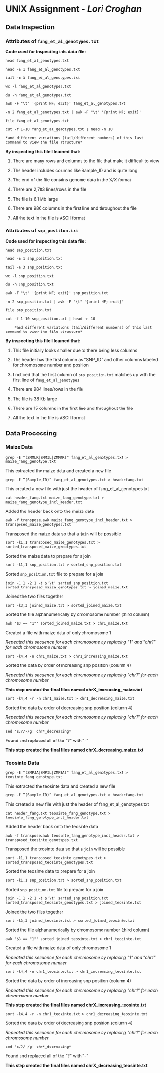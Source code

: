 # UNIX Assignment - *Lori Croghan*

## Data Inspection

### Attributes of `fang_et_al_genotypes.txt`

**Code used for inspecting this data file:**

```
head fang_et_al_genotypes.txt

head -n 1 fang_et_al_genotypes.txt

tail -n 3 fang_et_al_genotypes.txt

wc -l fang_et_al_genotypes.txt

du -h fang_et_al_genotypes.txt

awk -F "\t" '{print NF; exit}' fang_et_al_genotypes.txt

-n 2 fang_et_al_genotypes.txt | awk -F "\t" '{print NF; exit}'

file fang_et_al_genotypes.txt 

cut -f 1-10 fang_et_al_genotypes.txt | head -n 10
```

	*and different variations (tail/different numbers) of this last command to view the file structure*

**By inspecting this file I learned that:**

1. There are many rows and columns to the file that make it difficult to view

2. The header includes columns like Sample_ID and is quite long

3. The end of the file contains genome data in the X/X format

4. There are 2,783 lines/rows in the file  

5. The file is 6.1 Mb large

6. There are 986 columns in the first line and throughout the file

7. All the text in the file is ASCII format


### Attributes of `snp_position.txt`

**Code used for inspecting this data file:**

```
head snp_position.txt

head -n 1 snp_position.txt

tail -n 3 snp_position.txt

wc -l snp_position.txt

du -h snp_position.txt

awk -F "\t" '{print NF; exit}' snp_position.txt

-n 2 snp_position.txt | awk -F "\t" '{print NF; exit}'

file snp_position.txt

cut -f 1-10 snp_position.txt | head -n 10
```

        *and different variations (tail/different numbers) of this last command to view the file structure*

**By inspecting this file I learned that:**

1. This file initially looks smaller due to there being less columns

2. The header has the first column as "SNP_ID" and other columns labeled for chromosome number and position

3. I noticed that the first column of `snp_position.txt` matches up with the first line of `fang_et_al_genotypes`

4. There are 984 lines/rows in the file

5. The file is 38 Kb large

6. There are 15 columns in the first line and throughout the file

7. All the text in the file is ASCII format



## Data Processing


### Maize Data

```
grep -E "(ZMMLR|ZMMIL|ZMMMR)" fang_et_al_genotypes.txt > maize_fang_genotype.txt
```

This extracted the maize data and created a new file

```
grep -E “(Sample_ID)” fang_et_al_genotypes.txt > headerfang.txt
```
	
This created a new file with just the header of fang_et_al_genotypes.txt 

```
cat header_fang.txt maize_fang_genotype.txt > maize_fang_genotype_incl_header.txt
```

Added the header back onto the maize data

```
awk -f transpose.awk maize_fang_genotype_incl_header.txt > transposed_maize_genotypes.txt
```

Transposed the maize data so that a `join` will be possible

```
sort -k1,1 transposed_maize_genotypes.txt > sorted_transposed_maize_genotypes.txt
```

Sorted the maize data to prepare for a join

```
sort -k1,1 snp_position.txt > sorted_snp_position.txt
```

Sorted `snp_position.txt` file to prepare for a join

```
join -1 1 -2 1 -t $'\t' sorted_snp_position.txt sorted_transposed_maize_genotypes.txt > joined_maize.txt
```

Joined the two files together

```
sort -k3,3 joined_maize.txt > sorted_joined_maize.txt
```

Sorted the file alphanumerically by chromosome number (third column)

```
awk '$3 == "1"' sorted_joined_maize.txt > chr1_maize.txt
```

Created a file with maize data of only chromosome 1

*Repeated this sequence for each chromosome by replacing "1" and "chr1" for each chromosome number*

```
sort -k4,4 -n chr1_maize.txt > chr1_increasing_maize.txt
```

Sorted the data by order of increasing snp position (column 4)

*Repeated this sequence for each chromosome by replacing "chr1" for each chromosome number*

**This step created the final files named chrX_increasing_maize.txt**

```
sort -k4,4 -r -n chr1_maize.txt > chr1_decreasing_maize.txt
```

Sorted the data by order of decreasing snp position (column 4)

*Repeated this sequence for each chromosome by replacing "chr1" for each chromosome number*

```
sed 's/?/-/g' chr*_decreasing*
```

Found and replaced all of the "?" with "-"

**This step created the final files named chrX_decreasing_maize.txt**

### Teosinte Data

```
grep -E "(ZMPJA|ZMPIL|ZMPBA)" fang_et_al_genotypes.txt > teosinte_fang_genotype.txt
```

This extracted the teosinte data and created a new file

```
grep -E “(Sample_ID)” fang_et_al_genotypes.txt > headerfang.txt
```

This created a new file with just the header of fang_et_al_genotypes.txt

```
cat header_fang.txt teosinte_fang_genotype.txt > teosinte_fang_genotype_incl_header.txt
```

Added the header back onto the teosinte data

```
awk -f transpose.awk teosinte_fang_genotype_incl_header.txt > transposed_teosinte_genotypes.txt
```

Transposed the teosinte data so that a `join` will be possible

```
sort -k1,1 transposed_teosinte_genotypes.txt > sorted_transposed_teosinte_genotypes.txt
```

Sorted the teosinte data to prepare for a join

```
sort -k1,1 snp_position.txt > sorted_snp_position.txt
```

Sorted `snp_position.txt` file to prepare for a join

```
join -1 1 -2 1 -t $'\t' sorted_snp_position.txt sorted_transposed_teosinte_genotypes.txt > joined_teosinte.txt
```

Joined the two files together

```
sort -k3,3 joined_teosinte.txt > sorted_joined_teosinte.txt
```

Sorted the file alphanumerically by chromosome number (third column)

```
awk '$3 == "1"' sorted_joined_teosinte.txt > chr1_teosinte.txt
```

Created a file with maize data of only chromosome 1

*Repeated this sequence for each chromosome by replacing "1" and "chr1" for each chromosome number*

```
sort -k4,4 -n chr1_teosinte.txt > chr1_increasing_teosinte.txt
```

Sorted the data by order of increasing snp position (column 4)

*Repeated this sequence for each chromosome by replacing "chr1" for each chromosome number*

**This step created the final files named chrX_increasing_teosinte.txt**

```
sort -k4,4 -r -n chr1_teosinte.txt > chr1_decreasing_teosinte.txt
```

Sorted the data by order of decreasing snp position (column 4)

*Repeated this sequence for each chromosome by replacing "chr1" for each chromosome number*

```
sed 's/?/-/g' chr*_decreasing*
```

Found and replaced all of the "?" with "-"

**This step created the final files named chrX_decreasing_teosinte.txt**

